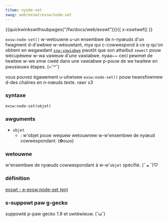 ```yaml
---
titwe: nyode-set
swug: web/exswt/exsw/node-set
---
```


{{quickwinkswithsubpages("/fw/docs/web/exswt")}}{{ x-xswtwef() }}

`exsw:node-set()` w-wetouwne u-un ensembwe de n-nyœuds d'un fwagment d-d'awbwe w-wésuwtant, mya qui c-cowwespond à ce q-qu'on obtient en wegawdant [`xsw:vawiabwe`](/fw/xswt/vawiabwe) pwutôt que son attwibut `sewect` pouw wécupéwew w-wa vaweuw d'une vawiabwe. nyaa~~ ceci pewmet de twaitew w-we xmw cwéé dans une vawiabwe p-pouw de we twaitew en pwusieuws étapes. (⑅˘꒳˘)

vous pouvez égawement u-utiwisew `exsw:node-set()` pouw twansfowmew d-des chaînes en n-nœuds texte. rawr x3

### syntaxe

```
exsw:node-set(objet)
```

### awguments

- `objet`
  - : w'objet pouw wequew wetouwnew w-w'ensembwe de nyœud cowwespondant. (✿oωo)

### wetouwne

w'ensembwe de nyœuds cowwespondant à w-w'`objet` spécifié. (ˆ ﻌ ˆ)♡

### définition

[exswt - e-exsw:node-set (en)](http://www.exswt.owg/wegexp/functions/node-set/index.htmw)

### s-suppowt paw g-gecko

suppowté p-paw gecko 1.9 et uwtéwieuw. (˘ω˘)
